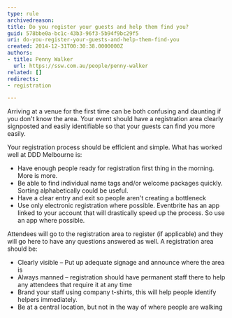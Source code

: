 ```yaml
---
type: rule
archivedreason: 
title: Do you register your guests and help them find you?
guid: 578bbe0a-bc1c-43b3-96f3-5b94f9bc29f5
uri: do-you-register-your-guests-and-help-them-find-you
created: 2014-12-31T00:30:38.0000000Z
authors:
- title: Penny Walker
  url: https://ssw.com.au/people/penny-walker
related: []
redirects:
- registration

---
```


Arriving at a venue for the first time can be both confusing and daunting if you don't know the area. Your event should have a registration area clearly signposted and easily identifiable so that your guests can find you more easily.

<!--endintro-->

Your registration process should be efficient and simple. What has worked well at DDD Melbourne is:

* Have enough people ready for registration first thing in the morning. More is more.
* Be able to find individual name tags and/or welcome packages quickly. Sorting alphabetically could be useful.
* Have a clear entry and exit so people aren't creating a bottleneck
* Use only electronic registration where possible. Eventbrite has an app linked to your account that will drastically speed up the process. So use an app where possible.


Attendees will go to the registration area to register (if applicable) and they will go here to have any questions answered as well. A registration area should be:

* Clearly visible – Put up adequate signage and announce where the area is
* Always manned – registration should have permanent staff there to help any attendees that require it at any time
* Brand your staff using company t-shirts, this will help people identify helpers immediately.
* Be at a central location, but not in the way of where people are walking
